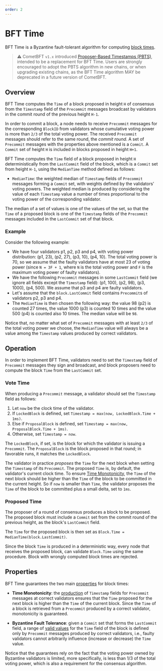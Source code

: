 ```yaml
---
order: 2
---
```

# BFT Time

BFT Time is a Byzantine fault-tolerant algorithm for computing [block times](./time.md).

> :warning:
> CometBFT `v1.x` introduced [Proposer-Based Timestamps (PBTS)][pbts-spec],
> intended to be a replacement for BFT Time.
> Users are strongly encouraged to adopt the PBTS algorithm in new chains, or
> when upgrading existing chains, as the BFT Time algorithm MAY be deprecated
> in a future version of CometBFT.

## Overview

BFT Time computes the `Time` of a block proposed in height `H` of consensus
from the `Timestamp` field of the `Precommit` messages broadcast by
validators in the commit round of the previous height `H-1`.

In order to commit a block, a node needs to receive `Precommit` messages for
the corresponding `BlockID` from validators whose cumulative voting power is
more than `2/3` of the total voting power.
The received `Precommit` messages should refer to the same round, the _commit round_.
A set of `Precommit` messages with the properties above mentioned is a `Commit`.
A `Commit` set of height `H` is included in blocks proposed in height `H+1`.

BFT Time computes the `Time` field of a block proposed in height `H` deterministically
from the `LastCommit` field of the block, which is a `Commit` set from
height `H-1`, using the `MedianTime` method defined as follows:

- `MedianTime`: the weighted median of `Timestamp` fields of `Precommit`
  messages forming a `Commit` set, with weights defined by the validators' voting powers.
  The weighted median is produced by considering the value of each `Timestamp`
value a number of times proportional to the voting power of the corresponding validator.

The median of a set of values is one of the values of the set, so that the
`Time` of a proposed block is one of the `Timestamp` fields of the `Precommit`
messages included in the `LastCommit` set of that block.

### Example

Consider the following example:

- We have four validators p1, p2, p3 and p4, with voting power
  distribution: (p1, 23), (p2, 27), (p3, 10), (p4, 10).
  The total voting power is 70, so we assume that the faulty validators have at
most 23 of voting power (since `N = 3F + 1`, where `N` is the total voting
power and `F` is the maximum voting power of faulty validators).
- We have the following `Precommit` messages in some `LastCommit` field (we
ignore all fields except the `Timestamp` field): (p1, 100), (p2, 98), (p3, 1000), (p4, 500).
We assume that p3 and p4 are faulty validators.
- Let's assume that the `block.LastCommit` field contains `Precommit`s of
  validators p2, p3 and p4.
-  The `MedianTime` is then chosen the following way: the value 98 (p2) is
   counted 27 times, the value 1000 (p3) is counted 10 times and the value 500
(p4) is counted also 10 times.  The median value will be `98`.

Notice that, no matter what set of `Precommit` messages with at least `2/3` of
the total voting power we choose, the `MedianTime` value will always be a
value among the `Timestamp` values produced by correct validators.

## Operation

In order to implement BFT Time, validators need to set the `Timestamp` field of
`Precommit` messages they sign and broadcast, and block proposers need to
compute the block `Time` from the `LastCommit` set.

### Vote Time

When producing a `Precommit` message, a validator should set the `Timestamp` field as follows:

1. Let `now` be the clock time of the validator.
2. If `LockedBlock` is defined, set `Timestamp = max(now, LockedBlock.Time + 1ms)`.
3. Else if `ProposalBlock` is defined, set `Timestamp = max(now, ProposalBlock.Time + 1ms)`.
4. Otherwise, set `Timestamp = now`.

The `LockedBlock`, if set, is the block for which the validator is issuing a `Precommit`.
The `ProposalBlock` is the block proposed in that round; in favorable runs, it
matches the `LockedBlock`.


The validator in practice _proposes_ the `Time` for the next block when setting
the `Timestamp` of its `Precommit`.
The proposed `Time` is, by default, the validator's current clock time.
To ensure [Time Monotonicity](./time.md#properties), the `Time` of the next block should be 
higher than the `Time` of the block to be committed in the current height.
So if `now` is smaller than `Time`, the validator proposes the `Time` of the block to be committed
plus a small delta, set to `1ms`.

### Proposed Time

The proposer of a round of consensus produces a block to be proposed.
The proposed block must include a `Commit` set from the commit round of the
previous height, as the block's `LastCommit` field.

The `Time` for the proposed block is then set as `Block.Time = MedianTime(block.LastCommit)`.

Since the block `Time` is produced in a deterministic way, every node that
receives the proposed block, can validate `Block.Time` using the same
procedure.  Block with wrongly computed block times are rejected.

## Properties

BFT Time guarantees the two main [properties](./time.md#properties) for block times:

- **Time Monotonicity**: the [production](#vote-time) of `Timestamp` fields for
  `Precommit` messages at correct validators ensures that the `Time` proposed
   for the next block is higher than the `Time` of the current block.
   Since the `Time` of a block is retrieved from a `Precommit`
   produced by a correct validator, monotonicity is guaranteed.

- **Byzantine Fault Tolerance**: given a `Commit` set that forms the
  `LastCommit` field, a range of [valid values](#proposed-time) for the `Time` field of the
block is defined only by `Precommit` messages produced by correct validators,
i.e., faulty validators cannot arbitrarily influence (increase or decrease) the
`Time` value.  

Notice that the guarantees rely on the fact that the voting power owned by
Byzantine validators is limited, more specifically, is less than 1/3 of the
total voting power, which is also a requirement for the consensus algorithm.

[pbts-spec]: ./proposer-based-timestamp/README.md
